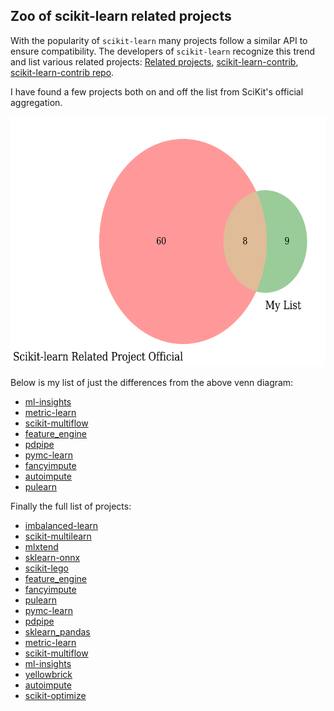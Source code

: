 



Zoo of scikit-learn related projects
------------------------------------


With the popularity of `scikit-learn` many projects follow a similar API to ensure compatibility. The developers of `scikit-learn` recognize this trend and list various related projects: [Related projects](https://scikit-learn.org/stable/related_projects.html), [scikit-learn-contrib](https://github.com/scikit-learn-contrib), [scikit-learn-contrib repo](https://github.com/scikit-learn-contrib/scikit-learn-contrib).

I have found a few projects both on and off the list from SciKit's official aggregation.

<p align="center">
    <img src="data/venn.png" width="600" height="400"/>
</p>

Below is my list of just the differences from the above venn diagram:

* [ml-insights](https://github.com/numeristical/introspective)
* [metric-learn](https://github.com/scikit-learn-contrib/metric-learn)
* [scikit-multiflow](https://github.com/scikit-multiflow/scikit-multiflow)
* [feature_engine](https://github.com/solegalli/feature_engine)
* [pdpipe](https://github.com/pdpipe/pdpipe)
* [pymc-learn](https://github.com/pymc-learn/pymc-learn/)
* [fancyimpute](https://github.com/iskandr/fancyimpute)
* [autoimpute](https://github.com/kearnz/autoimpute)
* [pulearn](https://github.com/pulearn/pulearn)

Finally the full list of projects:

* [imbalanced-learn](https://github.com/scikit-learn-contrib/imbalanced-learn)
* [scikit-multilearn](https://github.com/scikit-multilearn/scikit-multilearn)
* [mlxtend](https://github.com/rasbt/mlxtend)
* [sklearn-onnx](https://github.com/onnx/sklearn-onnx)
* [scikit-lego](https://github.com/koaning/scikit-lego)
* [feature_engine](https://github.com/solegalli/feature_engine)
* [fancyimpute](https://github.com/iskandr/fancyimpute)
* [pulearn](https://github.com/pulearn/pulearn)
* [pymc-learn](https://github.com/pymc-learn/pymc-learn/)
* [pdpipe](https://github.com/pdpipe/pdpipe)
* [sklearn_pandas](https://github.com/scikit-learn-contrib/sklearn-pandas)
* [metric-learn](https://github.com/scikit-learn-contrib/metric-learn)
* [scikit-multiflow](https://github.com/scikit-multiflow/scikit-multiflow)
* [ml-insights](https://github.com/numeristical/introspective)
* [yellowbrick](https://github.com/districtdatalabs/yellowbrick)
* [autoimpute](https://github.com/kearnz/autoimpute)
* [scikit-optimize](https://scikit-optimize.github.io/stable/)